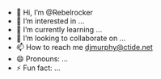 - 👋 Hi, I’m @Rebelrocker
- 👀 I’m interested in ...
- 🌱 I’m currently learning ...
- 💞️ I’m looking to collaborate on ...
- 📫 How to reach me djmurphy@ctide.net
- 😄 Pronouns: ...
- ⚡ Fun fact: ...

<!---
Rebelrocker/Rebelrocker is a ✨ special ✨ repository because its `README.md` (this file) appears on your GitHub profile.
You can click the Preview link to take a look at your changes.
--->
